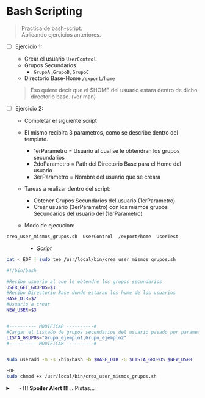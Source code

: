 # Bash Scripting
> Practica de bash-script. </br>
> Aplicando ejercicios anteriores.



- [ ] Ejercicio 1:
    - Crear el usuario `UserControl` 
    - Grupos Secundarios
        - `GrupoA` ,`GrupoB`, `GrupoC`
    - Directorio Base-Home `/export/home`
    > Eso quiere decir que el $HOME del usuario estara dentro de dicho directorio base. (ver man)

- [ ] Ejercicio 2:
    - Completar el siguiente script
    - El mismo recibira 3 parametros, como se describe dentro del template.
        - 1erParametro = Usuario al cual se le obtendran los grupos secundarios
        - 2doParametro = Path del Directorio Base para el Home del usuario
        - 3erParametro = Nombre del usuario que se creara
    
    - Tareas a realizar dentro del script:
        - Obtener Grupos Secundarios del usuario (1erParametro)
        - Crear usuario (3erParametro) con los mismos grupos Secundarios del usuario del (1erParametro)
    - Modo de ejecucion:
```sh
crea_user_mismos_grupos.sh  UserControl  /export/home  UserTest
```
<ul style="padding-left: 80px; font-style: italic;">
    <li>Script</li>
</ul>


```sh
cat < EOF | sudo tee /usr/local/bin/crea_user_mismos_grupos.sh

#!/bin/bash

#Recibo usuario al que le obtendre los grupos secundarios
USER_GET_GRUPOS=$1
#Recibo Directorio Base donde estaran los home de los usuarios
BASE_DIR=$2
#Usuario a crear
NEW_USER=$3


#---------- MODIFICAR ----------#
#Cargar el Listado de grupos secundarios del usuario pasado por parametro
LISTA_GRUPOS="Grupo_ejemplo1,Grupo_ejemplo2"
#---------- MODIFICAR ----------#


sudo useradd -m -s /bin/bash -b $BASE_DIR -G $LISTA_GRUPOS $NEW_USER

EOF
sudo chmod +x /usr/local/bin/crea_user_mismos_grupos.sh
```


<details>
    <summary>&emsp; <Mostrar/Ocultar> - <b>!!! Spoiler Alert !!!</b>  ...Pistas...</summary>
    <div>
        Los siguientes Comandos están relacionados con la resolución de los Ejercicios:
        <ul style="padding-left: 20px; font-style: italic;">
            <li>Comandos: `grep`, `awk`, `tee`, `sudo`, `sed`</li>
            <li>scripting: `if`, `for`</li>
        </ul>
    </div>
    <div>
        - Hay 4 formas de resolver el ejercicio:
        <ul style="padding-left: 40px; font-style: italic;">
            <li>Puedo usar un bucle `for` con un `if` para cargar el Listado</li>
            <li>Puedo usar solamente `awk` (ver sub y gsub dentro de awk)</li>
            <li>Puedo usar solamente `awk` (ver if y for dentro de awk)</li>
            <li>Puedo usar la combinacion de `awk` y `sed`</li>        
        </ul>
    </div>
</details>

